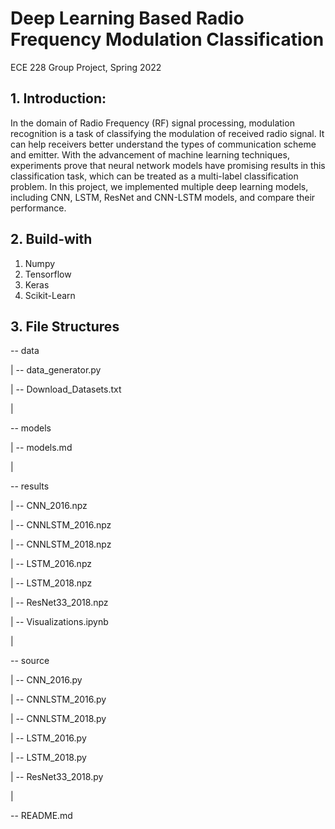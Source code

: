 # Deep Learning Based Radio Frequency Modulation Classification
ECE 228 Group Project, Spring 2022

## 1. Introduction:
In the domain of Radio Frequency (RF) signal processing, modulation recognition
is a task of classifying the modulation of received radio signal. It can help
receivers better understand the types of communication scheme and emitter.
With the advancement of machine learning techniques, experiments prove that
neural network models have promising results in this classification task,
which can be treated as a multi-label classification problem. In this project,
we implemented multiple deep learning models, including CNN, LSTM, ResNet and
CNN-LSTM models, and compare their performance.


## 2. Build-with
  1. Numpy
  2. Tensorflow
  3. Keras
  4. Scikit-Learn

## 3. File Structures

-- data

 | -- data_generator.py

 | -- Download_Datasets.txt

 |

-- models

 | -- models.md

 |

-- results

 | -- CNN_2016.npz

 | -- CNNLSTM_2016.npz

 | -- CNNLSTM_2018.npz

 | -- LSTM_2016.npz

 | -- LSTM_2018.npz

 | -- ResNet33_2018.npz

 | -- Visualizations.ipynb

 |

-- source

 | -- CNN_2016.py

 | -- CNNLSTM_2016.py

 | -- CNNLSTM_2018.py

 | -- LSTM_2016.py

 | -- LSTM_2018.py

 | -- ResNet33_2018.py

 |

-- README.md

